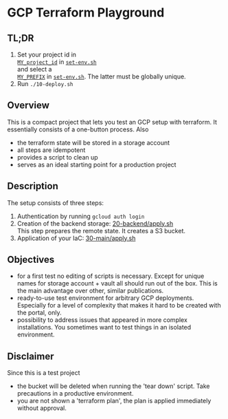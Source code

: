 # GCP Terraform Playground

## TL;DR
1. Set your project id in  
[`MY_project_id`](./set-env.sh#L7)
in
[`set-env.sh`](./set-env.sh)  
and select a  
[`MY_PREFIX`](./set-env.sh#L15)
in
[`set-env.sh`](./20-tf-backend/set-env.sh).
The latter must be globally unique.
2. Run
        ```
        ./10-deploy.sh
        ```

## Overview
This is a compact project that lets you test an GCP setup with terraform.
It essentially consists of a one-button process.
Also
- the terraform state will be stored in a storage account
- all steps are idempotent
- provides a script to clean up
- serves as an ideal starting point for a production project

## Description
The setup consists of three steps:
1. Authentication by running `gcloud auth login`
2. Creation of the backend storage: [20-backend/apply.sh](./20-backend/apply.sh)  
  This step prepares the remote state. It creates a S3 bucket.
3. Application of your IaC: [30-main/apply.sh](./30-main/apply.sh)  

## Objectives
- for a first test no editing of scripts is necessary. Except for unique names for storage account + vault all should run out of the box. This is the main advantage over other, similar publications.
- ready-to-use test environment for arbitrary GCP deployments. Especially for a level of complexity that makes it hard to be created with the portal, only.
- possibility to address issues that appeared in more complex installations. You sometimes want to test things in an isolated environment.

## Disclaimer
Since this is a test project 
- the bucket will be deleted when running the 'tear down' script. Take precautions in a productive environment.
- you are not shown a 'terraform plan', the plan is applied immediately without approval.
